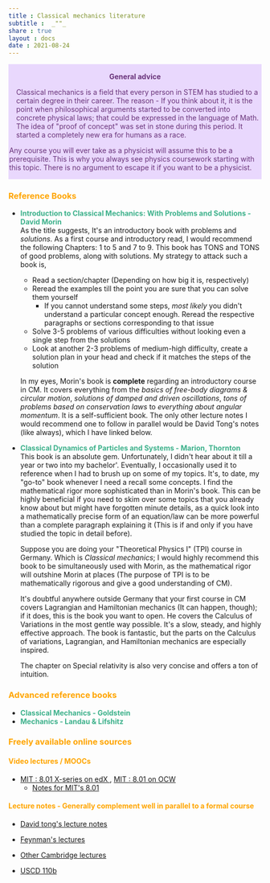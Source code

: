 ```yaml
---
title : Classical mechanics literature
subtitle :  _""_
share : true
layout : docs
date : 2021-08-24
---
```


<div class="warning" style='padding:0.1em; background-color:#E9D8FD; color:#69337A'>
<span>
<p style='margin-top:1em; text-align:center'>
<b>General advice</b></p>
<p style='margin-left:1em;'>
Classical mechanics is a field that every person in STEM has studied to a certain degree in their career. The reason - If you think about it, it is the point when philosophical arguments started to be converted into concrete physical laws; that could be expressed in the language of Math. The idea of "proof of concept" was set in stone during this period. It started a completely new era for humans as a race.  

Any course you will ever take as a physicist will assume this to be a prerequisite. This is why you always see physics coursework starting with this topic. There is no argument to escape it if you want to be a physicist.
</p>
<!---<p style='margin-bottom:1em; margin-right:1em; text-align:right; font-family:Georgia'> <b>- Gary Provost</b> <i>(100 Ways to Improve Your Writing, 1985)</i>
</p></span>-->
</div> 

### <span style="color:orange">Reference Books </span>

- <span style = "color:#3db18b"> **Introduction to Classical Mechanics: With Problems and Solutions - David Morin** </span> <br> As the title suggests, It's an introductory book with problems and *solutions*.  As a first course and introductory read, I would recommend the following Chapters: 1 to 5 and 7 to 9. This book has TONS and TONS of good problems, along with solutions. My strategy to attack such a book is, 
  
  - Read a section/chapter (Depending on how big it is, respectively)
  - Reread the examples till the point you are sure that you can solve them yourself
    - If you cannot understand some steps, *most likely* you didn't understand a particular concept enough. Reread the respective paragraphs or sections corresponding to that issue
  - Solve 3-5 problems of various difficulties without looking even a single step from the solutions
  - Look at another 2-3 problems of medium-high difficulty, create a solution plan in your head and check if it matches the steps of the solution
  
  In my eyes, Morin's book is **complete** regarding an introductory course in CM. It covers everything from the *basics of free-body diagrams & circular motion*, *solutions of damped and driven oscillations*, *tons of problems based on conservation laws* to *everything about angular momentum*. It is a self-sufficient book. The only other lecture notes I would recommend one to follow in parallel would be David Tong's notes (like always), which I have linked below.
  
- <span style = "color:#3db18b"> **Classical Dynamics of Particles and Systems - Marion, Thornton** </span> <br>
This book is an absolute gem. Unfortunately, I didn't hear about it till a year or two into my bachelor'. Eventually, I occasionally used it to reference when I had to brush up on some of my topics. It's, to date, my "go-to" book whenever I need a recall some concepts. I find the mathematical rigor more sophisticated than in Morin's book. This can be highly beneficial if you need to skim over some topics that you already know about but might have forgotten minute details, as a quick look into a mathematically precise form of an equation/law can be more powerful than a complete paragraph explaining it (This is if and only if you have studied the topic in detail before).
  
  Suppose you are doing your "Theoretical Physics I" (TPI) course in Germany. Which is *Classical mechanics*; I would highly recommend this book to be simultaneously used with Morin, as the mathematical rigor will outshine Morin at places (The purpose of TPI is to be mathematically rigorous and give a good understanding of CM).
  
  It's doubtful anywhere outside Germany that your first course in CM covers Lagrangian and Hamiltonian mechanics (It can happen, though); if it does, this is the book you want to open. He covers the Calculus of Variations in the most gentle way possible. It's a slow, steady, and highly effective approach. The book is fantastic, but the parts on the Calculus of variations, Lagrangian, and Hamiltonian mechanics are especially inspired.
  
  The chapter on Special relativity is also very concise and offers a ton of intuition.


### <span style="color:orange"> Advanced reference books </span>

- <span style = "color:#3db18b"> **Classical Mechanics - Goldstein** </span><br>
- <span  style = "color:#3db18b"> **Mechanics - Landau & Lifshitz** </span>


### <span style="color:orange">Freely available online sources </span>

#### <span style="color:orange">Video lectures / MOOCs</span> 

- [MIT : 8.01 X-series on edX ](https://www.edx.org/xseries/mitx-introductory-mechanics), [MIT : 8.01 on OCW](https://ocw.mit.edu/courses/physics/8-01sc-classical-mechanics-fall-2016/) 
  - [Notes for MIT's 8.01](https://ocw.mit.edu/courses/physics/8-01sc-classical-mechanics-fall-2016/readings/)


#### <span style="color:orange">Lecture notes - Generally complement well in parallel to a formal course</span>

- [David tong's lecture notes ](http://www.damtp.cam.ac.uk/user/tong/relativity.html) 

- [Feynman's lectures](https://www.feynmanlectures.caltech.edu/I_toc.html) 

- [Other Cambridge lectures](http://www.damtp.cam.ac.uk/user/tong/relativity/stephen.pdf)

- [USCD 110b](https://courses.physics.ucsd.edu/2019/Winter/physics110b/lectures.html)

  
